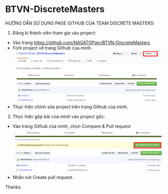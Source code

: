 # BTVN-DiscreteMasters
HƯỚNG DẪN SỬ DỤNG PAGE GITHUB CỦA TEAM DISCRETE MASTERS:
1. Đăng kí thành viên tham gia vào project:
- Vào trang https://github.com/NAGATOPain/BTVN-DiscreteMasters
- Fork project về trang Github của mình.
![Alt text](/tutorial/a.png?raw=true "ForkProject")
- Thực hiện chỉnh sửa project trên trang Github của mình.
2. Thực hiện gộp bài của mình vào project gốc:
- Vào trang Github của mình, chọn Compare & Pull request
![Alt text](/tutorial/b.png?raw=true "PullProject")
- Nhấn nút Create pull request.

Thanks.
